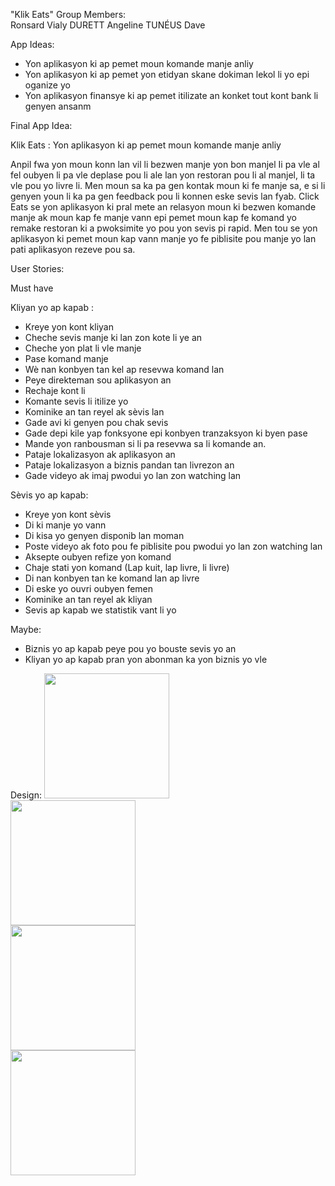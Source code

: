 "Klik Eats" 
Group Members:<br>
Ronsard Vialy DURETT
Angeline TUNÉUS
Dave

App Ideas:
- Yon aplikasyon  ki  ap pemet moun komande manje anliy
- Yon aplikasyon ki ap pemet yon  etidyan skane dokiman lekol li yo epi  oganize yo 
- Yon  aplikasyon finansye ki ap pemet itilizate an konket tout kont bank li genyen ansanm

Final App Idea:

Klik Eats : Yon aplikasyon  ki  ap pemet moun komande manje anliy

Anpil fwa yon moun konn lan vil li bezwen manje yon bon manjel Ii pa vle al fel oubyen li pa vle deplase pou li ale lan yon restoran pou li  al manjel, li ta vle pou yo livre li. Men moun sa ka pa gen kontak moun ki fe manje sa, e si li genyen youn li ka pa gen feedback pou li  konnen  eske sevis lan  fyab. Click Eats se yon  aplikasyon ki pral mete an relasyon moun ki bezwen komande manje ak moun kap fe manje vann epi pemet moun kap fe komand yo  remake restoran ki a pwoksimite yo pou yon sevis pi rapid. Men tou se yon aplikasyon ki pemet moun kap vann manje yo fe piblisite pou manje yo lan pati aplikasyon rezeve pou sa.

User Stories:

Must have

Kliyan yo ap kapab :
- Kreye yon kont kliyan
- Cheche sevis manje ki lan zon kote li ye an
- Cheche yon plat li vle  manje
- Pase komand manje
- Wè nan konbyen tan kel ap resevwa komand lan
- Peye direkteman sou  aplikasyon an 
- Rechaje kont li 
- Komante sevis li itilize yo
- Kominike an tan reyel ak sèvis lan
- Gade avi ki genyen pou chak sevis 
- Gade depi kile yap fonksyone epi konbyen tranzaksyon ki byen pase
- Mande yon ranbousman si li pa resevwa sa li  komande an. 
- Pataje lokalizasyon ak aplikasyon an
- Pataje lokalizasyon a biznis pandan tan livrezon an
- Gade videyo ak imaj pwodui yo lan zon watching lan


Sèvis yo ap kapab:
- Kreye yon kont sèvis
- Di ki manje yo vann
- Di kisa yo genyen disponib lan moman
- Poste videyo ak foto pou fe piblisite pou pwodui yo lan zon watching lan
- Aksepte  oubyen  refize yon  komand
- Chaje stati yon  komand (Lap kuit, lap livre, li livre)
- Di nan konbyen tan ke komand lan ap livre 
- Di eske yo ouvri oubyen femen
- Kominike an tan reyel ak kliyan
- Sevis ap kapab we statistik vant li yo 


Maybe:
- Biznis yo ap kapab peye pou yo bouste sevis yo an
- Kliyan  yo ap kapab pran yon abonman ka yon biznis yo vle


Design:
<img src="Prototype page 1" width=200><br>
<img src="Prototype page 2" width=200><br>
<img src="Prototype page 3" width=200><br>
<img src="Prototype page 4" width=200><br>
